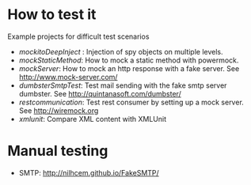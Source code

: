 # How to test it
Example projects for difficult test scenarios

* _mockitoDeepInject_ : Injection of spy objects on multiple levels.
* _mockStaticMethod_: How to mock a static method with powermock.
* _mockServer_: How to mock an http response with a fake server. See http://www.mock-server.com/
* _dumbsterSmtpTest_: Test mail sending with the fake smtp server dumbster. See http://quintanasoft.com/dumbster/
* _restcommunication_: Test rest consumer by setting up a mock server. See http://wiremock.org
* _xmlunit_: Compare XML content with XMLUnit


# Manual testing

* SMTP: http://nilhcem.github.io/FakeSMTP/
